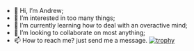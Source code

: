 - 👋 Hi, I’m Andrew;
- 👀 I’m interested in too many things;
- 🌱 I’m currently learning how to deal with an overactive mind;
- 💞️ I’m looking to collaborate on most anything;
- 📫 How to reach me? just send me a message.
[![trophy](https://github-profile-trophy.vercel.app/?username=GoldenEagle16&theme=onedark)](https://github.com/ryo-ma/github-profile-trophy)

<!---
GoldenEagle16/GoldenEagle16 is a ✨ special ✨ repository because its `README.md` (this file) appears on your GitHub profile.
You can click the Preview link to take a look at your changes.
--->
